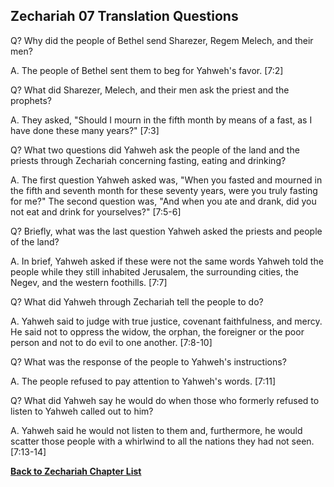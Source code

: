 ## Zechariah 07 Translation Questions ##

Q? Why did the people of Bethel send Sharezer, Regem Melech, and their men?

A. The people of Bethel sent them to beg for Yahweh's favor. [7:2]

Q? What did Sharezer, Melech, and their men ask the priest and the prophets?

A. They asked, "Should I mourn in the fifth month by means of a fast, as I have done these many years?" [7:3]

Q? What two questions did Yahweh ask the people of the land and the priests through Zechariah concerning fasting, eating and drinking?

A. The first question Yahweh asked was, "When you fasted and mourned in the fifth and seventh month for these seventy years, were you truly fasting for me?" The second question was, "And when you ate and drank, did you not eat and drink for yourselves?" [7:5-6]

Q? Briefly, what was the last question Yahweh asked the priests and people of the land?

A. In brief, Yahweh asked if these were not the same words Yahweh told the people while they still inhabited Jerusalem, the surrounding cities, the Negev, and the western foothills. [7:7]

Q? What did Yahweh through Zechariah tell the people to do?

A. Yahweh said to judge with true justice, covenant faithfulness, and mercy. He said not to oppress the widow, the orphan, the foreigner or the poor person and not to do evil to one another. [7:8-10]

Q? What was the response of the people to Yahweh's instructions?

A. The people refused to pay attention to Yahweh's words. [7:11]

Q? What did Yahweh say he would do when those who formerly refused to listen to Yahweh called out to him?

A. Yahweh said he would not listen to them and, furthermore, he would scatter those people with a whirlwind to all the nations they had not seen. [7:13-14]

__[Back to Zechariah Chapter List](./)__

